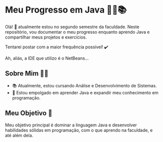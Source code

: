 # Meu Progresso em Java 👨‍💻📚

Olá! 👋 atualmente estou no segundo semestre da faculdade. Neste repositório, vou documentar o meu progresso enquanto aprendo Java e compartilhar meus projetos e exercícios.

Tentarei postar com a maior frequência possível! :heavy_check_mark: 

Ah, aliás, a IDE que utilizo é o NetBeans...

## Sobre Mim 🙋‍♂️

- 📚 Atualmente, estou cursando Análise e Desenvolvimento de Sistemas.
- 🌱 Estou empolgado em aprender Java e expandir meu conhecimento em programação.

## Meu Objetivo 🎯

Meu objetivo principal é dominar a linguagem Java e desenvolver habilidades sólidas em programação, com o que aprendo na faculdade, e até além dela.

